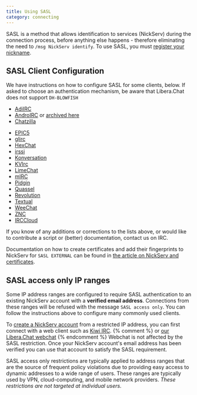 ```yaml
---
title: Using SASL
category: connecting
---
```


SASL is a method that allows identification to services (NickServ) during the
connection process, before anything else happens - therefore eliminating the
need to `/msg NickServ identify`. To use SASL, you must
[register your nickname](/guides/registration).

## SASL Client Configuration

We have instructions on how to configure SASL for some clients, below. If
asked to choose an authentication mechanism, be aware that Libera.Chat does
not support `DH-BLOWFISH`

- [AdiIRC](https://dev.adiirc.com/projects/adiirc/wiki/SASL)
- [AndroIRC](http://wiki.androirc.com/nickserv_sasl) or
  [archived here](https://web.archive.org/web/20210319221818/http://wiki.androirc.com/nickserv_sasl)
- [Chatzilla](/guides/chatzilla)
* [EPIC5](/guides/epic5)
* [glirc](https://github.com/glguy/irc-core/wiki/Automatically-authenticating-to-NickServ)
* [HexChat](/guides/hexchat)
* [irssi](/guides/irssi)
* [Konversation](http://userbase.kde.org/Konversation/Configuring_SASL_authentication)
* [KVIrc](/guides/kvirc)
* [LimeChat](/guides/limechat)
* [mIRC](/guides/mirc)
* [Pidgin](/guides/pidgin)
* [Quassel](/guides/quassel)
* [Revolution](/guides/revolution)
* [Textual](/guides/textual)
* [WeeChat](/guides/weechat)
* [ZNC](http://wiki.znc.in/Sasl#Example)
* [IRCCloud](/guides/irccloud)

If you know of any additions or corrections to the lists above, or would like
to contribute a script or (better) documentation, contact us on IRC.

Documentation on how to create certificates and add their fingerprints to
NickServ for `SASL EXTERNAL` can be found in
[the article on NickServ and certificates](/guides/certfp).

## SASL access only IP ranges

Some IP address ranges are configured to require SASL authentication to an
existing NickServ account with a **verified email address**. Connections from
these ranges will be refused with the message `SASL access only`. You can
follow the instructions above to configure many commonly used clients.

To [create a NickServ account](/guides/registration) from a restricted IP
address, you can first connect with a web client such as
[Kiwi IRC](https://kiwiirc.com). {% comment %}
or [our Libera.Chat webchat](https://webchat.libera.chat)
{% endcomment %} Webchat is not affected by the SASL restriction. Once your
NickServ account's email address has been verified you can use that account to
satisfy the SASL requirement.

SASL access only restrictions are typically applied to address ranges that are
the source of frequent policy violations due to providing easy access to
dynamic addresses to a wide range of users. These ranges are typically used
by VPN, cloud-computing, and mobile network providers.
*These restrictions are not targeted at individual users.*
